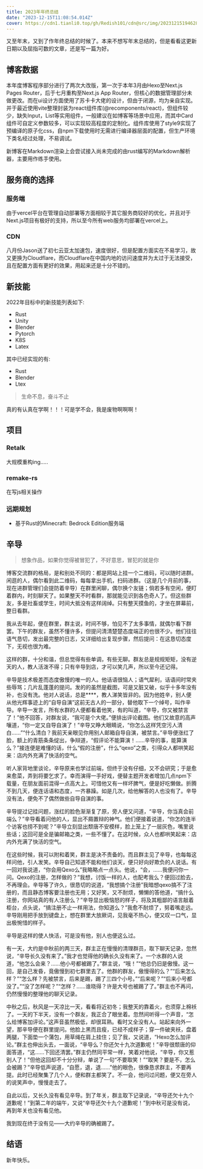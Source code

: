 ```yaml
---
title: 2023年年终总结
date: "2023-12-15T11:08:54.014Z"
cover: https://cdn1.tianli0.top/gh/Redish101/cdn@src/img/20231215194628.png
---
```


又至年末，又到了作年终总结的时候了。本来不想写年末总结的，但是看看这更新日期以及屈指可数的文章，还是写一篇为好。

## 博客数据

本年度博客程序部分进行了两次大改版，第一次于本年3月由Hexo至Next.js Pages Router，后于七月重构至Next.js App Router，但核心的数据管理部分未做更改。而在ui设计方面使用了苏卡卡大佬的设计，但由于闭源，均为亲自实现。并于最近使用vite整理封装为react组件库(@recomponents/react)，但组件较少，缺失Input，List等实用组件，一般建议在如博客等场景中应用，而其中Card组件可自定义参数较多，可以实现较高程度的定制化。组件库使用了style9实现了预编译的原子化css，自npm下载使用时无需进行编译器层面的配置，但生产环境下类名经过处理，不易调试。

新博客在Markdown渲染上会尝试接入尚未完成的由rust编写的Markdown解析器，主要用作练手使用。

## 服务商的选择

### 服务端

由于vercel平台在管理自动部署等方面相较于其它服务商较好的优化，并且对于Next.js项目有极好的支持，所以至今所有web服务均部署在vercel上。

### CDN

八月份Jason送了初七云亚太加速包，速度很好，但是配置方面实在不易学习，故又更换为Cloudflare，而Cloudflare在中国内地的访问速度并为太过于无法接受，且在配置方面有更好的效果，用起来还是十分不错的。

## 新技能

2022年目标中的新技能列表如下:

- Rust
- Unity
- Blender
- Pytorch
- K8S
- Latex

其中已经实现的有:

- Rust
- Blender
- Ltex

> 生命不息，奋斗不止

真的有认真在学啊！！！可是学不会，我是废物啊啊啊！

## 项目

### Retalk

大规模重构ing.....

### remake-rs

在写js相关操作

### 远期规划

- 基于Rust的Minecraft: Bedrock Edition服务端

## 辛导

> 想象作品，如果你觉得被冒犯了，不好意思，冒犯的就是你

博客交流群的格局，是和别处不同的：都是网站上挂一个二维码，可以随时进群。闲逛的人，偶尔看到此二维码，每每拿出手机，扫码进群。（这是几个月前的事，现在进群管理们会提防着辛导）在群里闲聊，偶尔换个友链；倘若多有空闲，便盯着群内，时刻聊天了。如果整天不时看群，那就能见识到各色奇人了。但这些群友，多是社畜或学生，时间大抵没有这样阔绰。只有整天摸鱼的，才坐在屏幕前，整日看群。

我从去年起，便在群里，群主说，时间不够，怕见不了太多事情，就偶尔看下群罢。下午的群友，虽然不懂许多，但提问清清楚楚态度端正的也很不少。他们往往语气恳切，发出最完整的日志，又详细给出复现步骤，然后提问：在这恳切态度下，无视也很为难。

这样的群，十分和谐，但总觉得有些单调，有些无聊。群友总是规规矩矩，没有逆天的人，教人活泼不得；只有辛导到店，才可以笑几声，所以至今还记得。

辛导是技术极差而态度傲慢的唯一的人。他话语很恼人；语气犀利，话语间时常夹些辱骂；几片乱蓬蓬的提问。发的的虽然是截图，可是又脏又破，似乎十多年没有补，也没有洗。他对人说话，总是\*\*\*\*，教人涕笑皆非的。因为他姓辛，别人便从他光辉事迹上的“自导自演”这前无古人的一部分，替他取下一个绰号，叫作辛导。辛导一发言，所有水群的人便都看着他笑，有的叫道，“辛导，你又被禁言了！”他不回答，对群友说，“我可是个大佬。”便排出评论截图。他们又故意的高声嚷道，“你一定又自导自演了！”辛导又睁大眼睛说，“你怎么这样凭空污人清白……”“什么清白？我前天亲眼见你用别人邮箱自导自演，被禁言。”辛导便涨红了脸，额上的青筋条条绽出，争辩道，“假评论不能算演！……辛导的事，能算演么？”接连便是难懂的话，什么“假的注册”，什么“qexo”之类，引得众人都哄笑起来：店内外充满了快活的空气。

听人家背地里谈论，辛导原来也学过前端，但终于没有仔细，又不会研究；于是愈来愈菜，弄到将要乞求了。幸而演得一手好戏，便替主题开发者增加几点npm下载量，在朋友面前混得一点高大上。可惜他又有一样坏脾气，便是好吃懒做。折腾不到几天，便连话语和态度，一齐暴躁。如是几次，给他解答的人也没有了。辛导没有法，便免不了偶然做些自导自演的事。

辛导提过记挂问题，涨红的脸色渐渐复了原，旁人便又问道，“辛导，你当真会前端么？”辛导看着问他的人，显出不屑置辩的神气。他们便接着说道，“你怎的连半个访客也捞不到呢？”辛导立刻显出颓唐不安模样，脸上笼上了一层灰色，嘴里说些话；这回可是全是骗邮箱之类，一些不懂了。在这时候，众人也都哄笑起来：店内外充满了快活的空气。

在这些时候，我可以附和着笑，群主是决不责备的。而且群主见了辛导，也每每这样问他，引人发笑。辛导自己知道不能和他们谈天，便只好向好欺负的人说话。有一回对我说道，“你会用Qexo么”我略略点一点头。他说，“会，……我便问你一问。Qexo的注册，怎样做的？”我想，讨饭一样的人，也配考我么？便回过脸去，不再理会。辛导等了许久，很恳切的说道，“我想搞个注册”我暗想qexo搞不了注册的，而且静态博客要注册也无用；又好笑，又不耐烦，懒懒的答他道，“搞什么注册，你网站真的有人注册么？”辛导显出极恼怒的样子，将及其粗鄙的语言敲着柜台，点头说，“搞注册不止一样用法，你知道么？”我愈不耐烦了，努着嘴走远。辛导刚用把手放到键盘上，想在群里大放厥词，见我毫不热心，便又叹一口气，显出极惋惜的样子。

辛导是这样的使人快活，可是没有他，别人也便这么过。

有一天，大约是中秋前的两三天，群主正在慢慢的清理群员，取下聊天记录，忽然说，“辛导长久没有来了。”我才也觉得他的确长久没有来了。一个水群的人说道，“他怎么会来？……他小号都被踢了。”群主说，“哦！”“他总仍旧是傲慢。这一回，是自己发昏，竟傲慢到初七群里去了。他群的群友，傲慢得的么？”“后来怎么样？”“怎么样？先被禁言，后来是踢，踢了三四个小号。”“后来呢？”“后来小号都没了。”“没了怎样呢？”“怎样？……谁晓得？许是大号也被踢了了。”群主也不再问，仍然慢慢的整理他的聊天记录。

中秋之后，秋风是一天凉比一天，看看将近初冬；我整天的靠着火，也须穿上棉袄了。一天的下半天，没有一个群友，我正合了眼坐着。忽然间听得一个声音，“怎么给博客加评论。”这声音虽然极低，却很耳熟。看时又全没有人。站起来向外一望，那辛导便在群里提问。他脸上黑而且瘦，已经不成样子；穿一件破夹袄，盘着两腿，下面垫一个蒲包，用草绳在肩上挂住；见了我，又说道，“Hexo怎么加评论。”群主也伸出头去，一面说，“辛导么？你还欠十九次道歉呢！”辛导很颓唐的仰面答道，“这……下回还清罢。”群主仍然同平常一样，笑着对他说，“辛导，你又惹别人了！”但他这回却不十分分辩，单说了一句“不要取笑！”“取笑？要是不，怎么会被踢？”辛导低声说道，“自愿，退，退……”他的眼色，很像恳求群主，不要再提。此时已经聚集了几个人，便和群主都笑了。不一会，他问过问题，便又在旁人的说笑声中，慢慢走去了。

自此以后，又长久没有看见辛导。到了年关，群主取下记录说，“辛导还欠十九个道歉呢！”到第二年的端午，又说“辛导还欠十九个道歉呢！”到中秋可是没有说，再到年关也没有看见他。

我到现在终于没有见——大约辛导的确被踢了。

## 结语

新年快乐。
